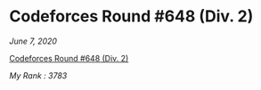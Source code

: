 <h1>Codeforces Round #648 (Div. 2)</h1>

*June 7, 2020*

[Codeforces Round #648 (Div. 2)](https://codeforces.com/contest/1365)

*My Rank : 3783*
